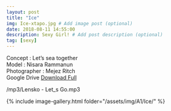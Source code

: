 ```yaml
---
layout: post
title: "Ice"
img: Ice-xtapo.jpg # Add image post (optional)
date: 2018-08-11 14:55:00
description: Sexy Girl! # Add post description (optional)
tag: [sexy]
---
```

Concept : Let’s sea together  
Model : Nisara Rammanun  
Photographer : Mejez Ritch    
Google Drive [Download Full](http://gestyy.com/e0GcXT)               

/mp3/Lensko - Let_s Go.mp3

{% include image-gallery.html folder="/assets/img/A1/Ice/" %}
